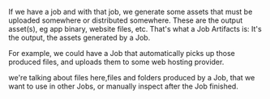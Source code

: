 If we have a job and with that job, we generate some assets that must be uploaded somewhere or distributed somewhere.
These are the output asset(s), eg app binary, website files, etc.
That's what a Job Artifacts is: It's the output, the assets generated by a Job.

For example, we could have a Job that automatically picks up those produced files, and uploads them to some web hosting provider.

we're talking about files here,files and folders produced by a Job, that we want to use in other Jobs, or manually inspect after the Job finished.